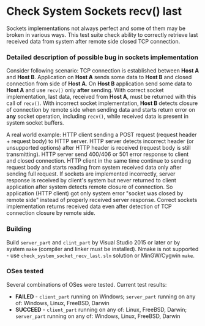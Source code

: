 # **Check System Sockets recv() last**

Sockets implementations not always perfect and some of them may be broken in various ways. This test suite check ability to correctly retrieve last received data from system after remote side closed TCP connection.

### Detailed description of possible bug in sockets implementation
Consider following scenario: TCP connection is established between __Host A__ and __Host B__. Application on __Host A__ sends some data to __Host B__ and closed connection from side of __Host A__. On __Host B__ application send some data to __Host A__ and use `recv()` only **after** sending. With correct socket implementation, last data, received from __Host A__, must be returned with this call of `recv()`. With incorrect socket implementation, __Host B__ detects closure of connection by remote side when sending data and starts return error on **any** socket operation, including `recv()`, while received data is present in system socket buffers.

A real world example: HTTP client sending a POST request (request header + request body) to HTTP server. HTTP server detects incorrect header (or unsupported options) after HTTP header is received (request body is still transmitting). HTTP server send 400/406 or 501 error response to client and closed connection. HTTP client in the same time continue to sending request body and starts reading from system received data only after sending full request. If sockets are implemented incorrectly, server response is received by client's system but never returned to client application after system detects remote closure of connection. So application (HTTP client) got only system error "socket was closed by remote side" instead of properly received server response. Correct sockets implementation returns received data even after detection of TCP connection closure by remote side.

### Building
Build `server_part` and `clint_part` by Visual Studio 2015 or later or by system `make` (compiler and linker must be installed). Nmake is not supported - use `check_system_socket_recv_last.sln` solution or MinGW/Cygwin `make`.

### OSes tested
Several combinations of OSes were tested. Current test results:

* **FAILED** - `client_part` running on Windows; `server_part` running on any of: Windows, Linux, FreeBSD, Darwin
* **SUCCEED** - `client_part` running on any of: Linux, FreeBSD, Darwin; `server_part` running on any of: Windows, Linux, FreeBSD, Darwin